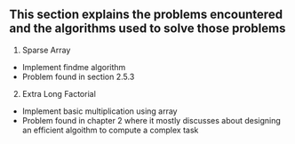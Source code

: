 ## This section explains the problems encountered and the algorithms used to solve those problems

1. Sparse Array
- Implement findme algorithm 
- Problem found in section 2.5.3

2. Extra Long Factorial
- Implement basic multiplication using array
- Problem found in chapter 2 where it mostly discusses about designing an efficient algoithm to compute a complex task

